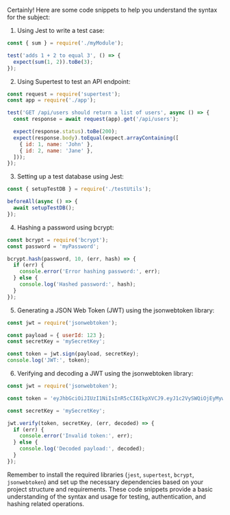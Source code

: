 Certainly! Here are some code snippets to help you understand the syntax for the subject:

1. Using Jest to write a test case:

```javascript
const { sum } = require('./myModule');

test('adds 1 + 2 to equal 3', () => {
  expect(sum(1, 2)).toBe(3);
});
```

2. Using Supertest to test an API endpoint:

```javascript
const request = require('supertest');
const app = require('./app');

test('GET /api/users should return a list of users', async () => {
  const response = await request(app).get('/api/users');

  expect(response.status).toBe(200);
  expect(response.body).toEqual(expect.arrayContaining([
    { id: 1, name: 'John' },
    { id: 2, name: 'Jane' },
  ]));
});
```

3. Setting up a test database using Jest:

```javascript
const { setupTestDB } = require('./testUtils');

beforeAll(async () => {
  await setupTestDB();
});
```

4. Hashing a password using bcrypt:

```javascript
const bcrypt = require('bcrypt');
const password = 'myPassword';

bcrypt.hash(password, 10, (err, hash) => {
  if (err) {
    console.error('Error hashing password:', err);
  } else {
    console.log('Hashed password:', hash);
  }
});
```

5. Generating a JSON Web Token (JWT) using the jsonwebtoken library:

```javascript
const jwt = require('jsonwebtoken');

const payload = { userId: 123 };
const secretKey = 'mySecretKey';

const token = jwt.sign(payload, secretKey);
console.log('JWT:', token);
```

6. Verifying and decoding a JWT using the jsonwebtoken library:

```javascript
const jwt = require('jsonwebtoken');

const token = 'eyJhbGciOiJIUzI1NiIsInR5cCI6IkpXVCJ9.eyJ1c2VySWQiOjEyMywiaWF0IjoxNjMzMjMzMTY4LCJleHAiOjE2MzM4NDU1NjgsImlzcyI6ImF1dGhvcml6ZSIsInN1YiI6InVzZXJJZCJ9.-nuf2J5-nwSDdYPAo_aDebZ_xynF40aMfr8fIwvWl0w';

const secretKey = 'mySecretKey';

jwt.verify(token, secretKey, (err, decoded) => {
  if (err) {
    console.error('Invalid token:', err);
  } else {
    console.log('Decoded payload:', decoded);
  }
});
```

Remember to install the required libraries (`jest`, `supertest`, `bcrypt`, `jsonwebtoken`) and set up the necessary dependencies based on your project structure and requirements. These code snippets provide a basic understanding of the syntax and usage for testing, authentication, and hashing related operations.